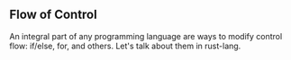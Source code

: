 ## Flow of Control

An integral part of any programming language are ways to modify control flow: if/else, for, and others. Let's talk about
them in rust-lang.
